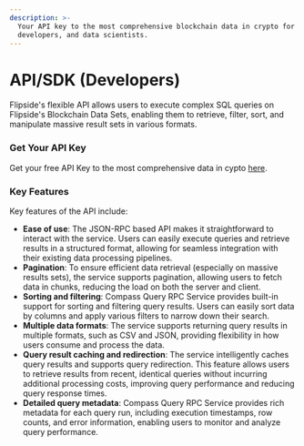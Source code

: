 ```yaml
---
description: >-
  Your API key to the most comprehensive blockchain data in crypto for analysts,
  developers, and data scientists.
---
```


# API/SDK (Developers)

Flipside's flexible API allows users to execute complex SQL queries on Flipside's Blockchain Data Sets, enabling them to retrieve, filter, sort, and manipulate massive result sets in various formats.&#x20;

### Get Your API Key

Get your free API Key to the most comprehensive data in cypto [here](https://flipsidecrypto.xyz/settings/api).

### Key Features

Key features of the API include:

* **Ease of use**: The JSON-RPC based API makes it straightforward to interact with the service. Users can easily execute queries and retrieve results in a structured format, allowing for seamless integration with their existing data processing pipelines.
* **Pagination**: To ensure efficient data retrieval (especially on massive results sets), the service supports pagination, allowing users to fetch data in chunks, reducing the load on both the server and client.
* **Sorting and filtering**: Compass Query RPC Service provides built-in support for sorting and filtering query results. Users can easily sort data by columns and apply various filters to narrow down their search.
* **Multiple data formats**: The service supports returning query results in multiple formats, such as CSV and JSON, providing flexibility in how users consume and process the data.
* **Query result caching and redirection**: The service intelligently caches query results and supports query redirection. This feature allows users to retrieve results from recent, identical queries without incurring additional processing costs, improving query performance and reducing query response times.
* **Detailed query metadata**: Compass Query RPC Service provides rich metadata for each query run, including execution timestamps, row counts, and error information, enabling users to monitor and analyze query performance.
